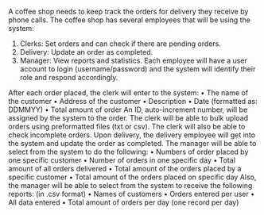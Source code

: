 A coffee shop needs to keep track the orders for delivery they receive by phone calls.
The coffee shop has several employees that will be using the system:
1. Clerks: Set orders and can check if there are pending orders.
2. Delivery: Update an order as completed.
3. Manager: View reports and statistics.
Each employee will have a user account to login (username/password) and the system will
identify their role and respond accordingly.

After each order placed, the clerk will enter to the system:
• The name of the customer
• Address of the customer
• Description
• Date (formatted as: DDMMYY)
• Total amount of order
An ID, auto-increment number, will be assigned by the system to the order.
The clerk will be able to bulk upload orders using preformatted files (txt or csv).
The clerk will also be able to check incomplete orders.
Upon delivery, the delivery employee will get into the system and update the order as
completed.
The manager will be able to select from the system to do the following:
• Numbers of order placed by one specific customer
• Number of orders in one specific day
• Total amount of all orders delivered
• Total amount of the orders placed by a specific customer
• Total amount of the orders placed on specific day
Also, the manager will be able to select from the system to receive the following reports:
(in .csv format)
• Names of customers
• Orders entered per user
• All data entered
• Total amount of orders per day (one record per day)
